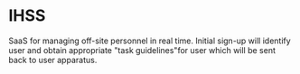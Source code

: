 # IHSS
SaaS for managing off-site personnel in real time.
Initial sign-up will identify user and obtain appropriate "task guidelines"for user which will be sent back to user apparatus.
